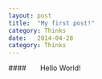 ```yaml
---
layout: post
title:  "My first post!"
category: Thinks
date:   2014-04-28
category: Thinks
---
```

####&emsp;&emsp;Hello World!